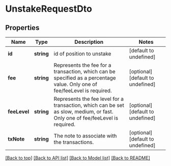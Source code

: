 # UnstakeRequestDto

## Properties

|Name | Type | Description | Notes|
|------------ | ------------- | ------------- | -------------|
|**id** | **string** | id of position to unstake | [default to undefined]|
|**fee** | **string** | Represents the fee for a transaction, which can be specified as a percentage value. Only one of fee/feeLevel is required. | [optional] [default to undefined]|
|**feeLevel** | **string** | Represents the fee level for a transaction, which can be set as slow, medium, or fast. Only one of fee/feeLevel is required. | [optional] [default to undefined]|
|**txNote** | **string** | The note to associate with the transactions. | [optional] [default to undefined]|




[[Back to top]](#) [[Back to API list]](../../README.md#documentation-for-api-endpoints) [[Back to Model list]](../../README.md#documentation-for-models) [[Back to README]](../../README.md)
